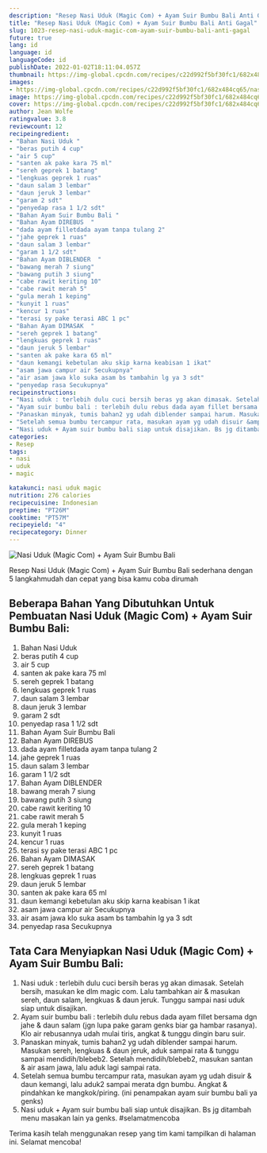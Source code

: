 ```yaml
---
description: "Resep Nasi Uduk (Magic Com) + Ayam Suir Bumbu Bali Anti Gagal"
title: "Resep Nasi Uduk (Magic Com) + Ayam Suir Bumbu Bali Anti Gagal"
slug: 1023-resep-nasi-uduk-magic-com-ayam-suir-bumbu-bali-anti-gagal
future: true
lang: id
language: id
languageCode: id
publishDate: 2022-01-02T18:11:04.057Z 
thumbnail: https://img-global.cpcdn.com/recipes/c22d992f5bf30fc1/682x484cq65/nasi-uduk-magic-com-ayam-suir-bumbu-bali-foto-resep-utama.png
images:
- https://img-global.cpcdn.com/recipes/c22d992f5bf30fc1/682x484cq65/nasi-uduk-magic-com-ayam-suir-bumbu-bali-foto-resep-utama.png
image: https://img-global.cpcdn.com/recipes/c22d992f5bf30fc1/682x484cq65/nasi-uduk-magic-com-ayam-suir-bumbu-bali-foto-resep-utama.png
cover: https://img-global.cpcdn.com/recipes/c22d992f5bf30fc1/682x484cq65/nasi-uduk-magic-com-ayam-suir-bumbu-bali-foto-resep-utama.png
author: Jean Wolfe
ratingvalue: 3.8
reviewcount: 12
recipeingredient:
- "Bahan Nasi Uduk "
- "beras putih 4 cup"
- "air 5 cup"
- "santen ak pake kara 75 ml"
- "sereh geprek 1 batang"
- "lengkuas geprek 1 ruas"
- "daun salam 3 lembar"
- "daun jeruk 3 lembar"
- "garam 2 sdt"
- "penyedap rasa 1 1/2 sdt"
- "Bahan Ayam Suir Bumbu Bali "
- "Bahan Ayam DIREBUS  "
- "dada ayam filletdada ayam tanpa tulang 2"
- "jahe geprek 1 ruas"
- "daun salam 3 lembar"
- "garam 1 1/2 sdt"
- "Bahan Ayam DIBLENDER  "
- "bawang merah 7 siung"
- "bawang putih 3 siung"
- "cabe rawit keriting 10"
- "cabe rawit merah 5"
- "gula merah 1 keping"
- "kunyit 1 ruas"
- "kencur 1 ruas"
- "terasi sy pake terasi ABC 1 pc"
- "Bahan Ayam DIMASAK  "
- "sereh geprek 1 batang"
- "lengkuas geprek 1 ruas"
- "daun jeruk 5 lembar"
- "santen ak pake kara 65 ml"
- "daun kemangi kebetulan aku skip karna keabisan 1 ikat"
- "asam jawa campur air Secukupnya"
- "air asam jawa klo suka asam bs tambahin lg ya 3 sdt"
- "penyedap rasa Secukupnya"
recipeinstructions:
- "Nasi uduk : terlebih dulu cuci bersih beras yg akan dimasak. Setelah bersih, masukan ke dlm magic com. Lalu tambahkan air &amp; masukan sereh, daun salam, lengkuas &amp; daun jeruk. Tunggu sampai nasi uduk siap untuk disajikan."
- "Ayam suir bumbu bali : terlebih dulu rebus dada ayam fillet bersama dgn jahe &amp; daun salam (jgn lupa pake garam genks biar ga hambar rasanya). Klo air rebusannya udah mulai tiris, angkat &amp; tunggu dingin baru suir."
- "Panaskan minyak, tumis bahan2 yg udah diblender sampai harum. Masukan sereh, lengkuas &amp; daun jeruk, aduk sampai rata &amp; tunggu sampai mendidih/blebeb2. Setelah mendidih/blebeb2, masukan santan &amp; air asam jawa, lalu aduk lagi sampai rata."
- "Setelah semua bumbu tercampur rata, masukan ayam yg udah disuir &amp; daun kemangi, lalu aduk2 sampai merata dgn bumbu. Angkat &amp; pindahkan ke mangkok/piring. (ini penampakan ayam suir bumbu bali ya genks)"
- "Nasi uduk + Ayam suir bumbu bali siap untuk disajikan. Bs jg ditambah menu masakan lain ya genks. #selamatmencoba"
categories:
- Resep
tags:
- nasi
- uduk
- magic

katakunci: nasi uduk magic 
nutrition: 276 calories
recipecuisine: Indonesian
preptime: "PT26M"
cooktime: "PT57M"
recipeyield: "4"
recipecategory: Dinner
---
```



![Nasi Uduk (Magic Com) + Ayam Suir Bumbu Bali](https://img-global.cpcdn.com/recipes/c22d992f5bf30fc1/682x484cq65/nasi-uduk-magic-com-ayam-suir-bumbu-bali-foto-resep-utama.png)

Resep Nasi Uduk (Magic Com) + Ayam Suir Bumbu Bali  sederhana dengan 5 langkahmudah dan cepat yang bisa kamu coba dirumah

<!--inarticleads1-->

## Beberapa Bahan Yang Dibutuhkan Untuk Pembuatan Nasi Uduk (Magic Com) + Ayam Suir Bumbu Bali:

1. Bahan Nasi Uduk 
1. beras putih 4 cup
1. air 5 cup
1. santen ak pake kara 75 ml
1. sereh geprek 1 batang
1. lengkuas geprek 1 ruas
1. daun salam 3 lembar
1. daun jeruk 3 lembar
1. garam 2 sdt
1. penyedap rasa 1 1/2 sdt
1. Bahan Ayam Suir Bumbu Bali 
1. Bahan Ayam DIREBUS  
1. dada ayam filletdada ayam tanpa tulang 2
1. jahe geprek 1 ruas
1. daun salam 3 lembar
1. garam 1 1/2 sdt
1. Bahan Ayam DIBLENDER  
1. bawang merah 7 siung
1. bawang putih 3 siung
1. cabe rawit keriting 10
1. cabe rawit merah 5
1. gula merah 1 keping
1. kunyit 1 ruas
1. kencur 1 ruas
1. terasi sy pake terasi ABC 1 pc
1. Bahan Ayam DIMASAK  
1. sereh geprek 1 batang
1. lengkuas geprek 1 ruas
1. daun jeruk 5 lembar
1. santen ak pake kara 65 ml
1. daun kemangi kebetulan aku skip karna keabisan 1 ikat
1. asam jawa campur air Secukupnya
1. air asam jawa klo suka asam bs tambahin lg ya 3 sdt
1. penyedap rasa Secukupnya



<!--inarticleads2-->

## Tata Cara Menyiapkan Nasi Uduk (Magic Com) + Ayam Suir Bumbu Bali:

1. Nasi uduk : terlebih dulu cuci bersih beras yg akan dimasak. Setelah bersih, masukan ke dlm magic com. Lalu tambahkan air &amp; masukan sereh, daun salam, lengkuas &amp; daun jeruk. Tunggu sampai nasi uduk siap untuk disajikan.
1. Ayam suir bumbu bali : terlebih dulu rebus dada ayam fillet bersama dgn jahe &amp; daun salam (jgn lupa pake garam genks biar ga hambar rasanya). Klo air rebusannya udah mulai tiris, angkat &amp; tunggu dingin baru suir.
1. Panaskan minyak, tumis bahan2 yg udah diblender sampai harum. Masukan sereh, lengkuas &amp; daun jeruk, aduk sampai rata &amp; tunggu sampai mendidih/blebeb2. Setelah mendidih/blebeb2, masukan santan &amp; air asam jawa, lalu aduk lagi sampai rata.
1. Setelah semua bumbu tercampur rata, masukan ayam yg udah disuir &amp; daun kemangi, lalu aduk2 sampai merata dgn bumbu. Angkat &amp; pindahkan ke mangkok/piring. (ini penampakan ayam suir bumbu bali ya genks)
1. Nasi uduk + Ayam suir bumbu bali siap untuk disajikan. Bs jg ditambah menu masakan lain ya genks. #selamatmencoba




Terima kasih telah menggunakan resep yang tim kami tampilkan di halaman ini. Selamat mencoba!
